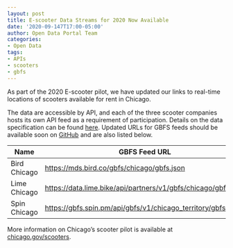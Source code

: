 ```yaml
---
layout: post
title: E-scooter Data Streams for 2020 Now Available
date: '2020-09-147T17:00-05:00'
author: Open Data Portal Team
categories:
- Open Data
tags:
- APIs
- scooters
- gbfs
---
```

As part of the 2020 E-scooter pilot, we have updated our links to real-time locations of scooters available for rent in Chicago.
 
The data are accessible by API, and each of the three scooter companies hosts its own API feed as a requirement of participation. Details on the data specification can be found [here](https://github.com/dsgermain/gbfs/tree/f76251ad4c754b62defc42562887724f287b73ea). Updated URLs for GBFS feeds should be available soon on [GitHub](https://github.com/NABSA/gbfs/blob/master/systems.csv) and are also listed below.

| Name | GBFS Feed URL | 
| ---- |-------------- |
| Bird Chicago | https://mds.bird.co/gbfs/chicago/gbfs.json |
| Lime Chicago | https://data.lime.bike/api/partners/v1/gbfs/chicago/gbfs.json |
| Spin Chicago | https://gbfs.spin.pm/api/gbfs/v1/chicago_territory/gbfs |

More information on Chicago’s scooter pilot is available at [chicago.gov/scooters](https://chicago.gov/scooters).
